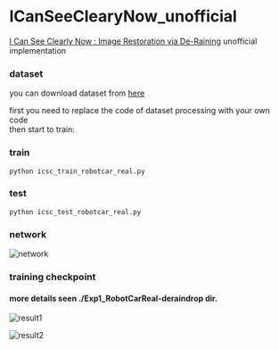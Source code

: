 # ICanSeeClearyNow_unofficial
[I Can See Clearly Now : Image Restoration via De-Raining](http://www.robots.ox.ac.uk/~mobile/Papers/ICRA19_porav.pdf)  unofficial implementation

### dataset  
you can download dataset from [here](https://ciumonk.github.io/RobotCar-rainy/)


first you need to replace the code of dataset processing with your own code  
then start to train:  

### train
` python icsc_train_robotcar_real.py  
`

### test
`python icsc_test_robotcar_real.py  
`
### network  
![network](https://github.com/meton-robean/ICanSeeClearyNow_unofficial/blob/master/Exp1_RobotCarReal-deraindrop/result_images/Selection_135.png)   

### training checkpoint 
#### more details seen ./Exp1_RobotCarReal-deraindrop dir.
![result1](https://github.com/meton-robean/ICanSeeClearyNow_unofficial/blob/master/Exp1_RobotCarReal-deraindrop/result_images/14400-480.png)  

![result2](https://github.com/meton-robean/ICanSeeClearyNow_unofficial/blob/master/Exp1_RobotCarReal-deraindrop/result_images/13600-453.png)

  
